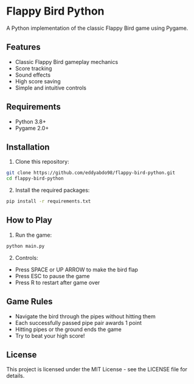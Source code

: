 # Flappy Bird Python

A Python implementation of the classic Flappy Bird game using Pygame.

## Features

- Classic Flappy Bird gameplay mechanics
- Score tracking
- Sound effects
- High score saving
- Simple and intuitive controls

## Requirements

- Python 3.8+
- Pygame 2.0+

## Installation

1. Clone this repository:
```bash
git clone https://github.com/eddyabdo98/flappy-bird-python.git
cd flappy-bird-python
```

2. Install the required packages:
```bash
pip install -r requirements.txt
```

## How to Play

1. Run the game:
```bash
python main.py
```

2. Controls:
- Press SPACE or UP ARROW to make the bird flap
- Press ESC to pause the game
- Press R to restart after game over

## Game Rules

- Navigate the bird through the pipes without hitting them
- Each successfully passed pipe pair awards 1 point
- Hitting pipes or the ground ends the game
- Try to beat your high score!

## License

This project is licensed under the MIT License - see the LICENSE file for details.